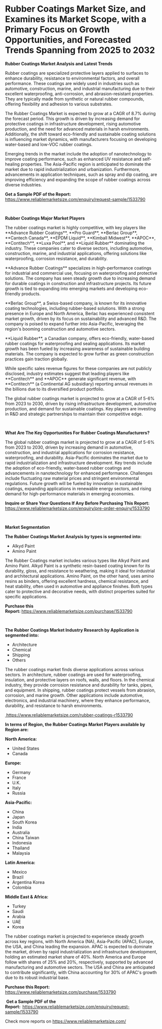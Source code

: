 <p><h1>Rubber Coatings Market Size, and Examines its Market Scope, with a Primary Focus on Growth Opportunities, and Forecasted Trends Spanning from 2025 to 2032</h1></p><p><strong>Rubber Coatings Market Analysis and Latest Trends</strong></p>
<p><p>Rubber coatings are specialized protective layers applied to surfaces to enhance durability, resistance to environmental factors, and overall performance. These coatings are widely used in industries such as automotive, construction, marine, and industrial manufacturing due to their excellent waterproofing, anti-corrosion, and abrasion-resistant properties. They are typically made from synthetic or natural rubber compounds, offering flexibility and adhesion to various substrates.</p><p>The Rubber Coatings Market is expected to grow at a CAGR of 8.7% during the forecast period. This growth is driven by increasing demand for protective coatings in infrastructure development, rising automotive production, and the need for advanced materials in harsh environments. Additionally, the shift toward eco-friendly and sustainable coating solutions is influencing market dynamics, with manufacturers focusing on developing water-based and low-VOC rubber coatings.</p><p>Emerging trends in the market include the adoption of nanotechnology to improve coating performance, such as enhanced UV resistance and self-healing properties. The Asia-Pacific region is anticipated to dominate the market due to rapid industrialization and urbanization. Furthermore, advancements in application techniques, such as spray and dip coating, are improving efficiency and expanding the scope of rubber coatings across diverse industries.</p></p>
<p><strong>Get a Sample PDF of the Report:&nbsp;</strong> <a href="https://www.reliablemarketsize.com/enquiry/request-sample/1533790?utm_campaign=1939&utm_medium=2&utm_source=Github&utm_content=ia&utm_term=26012025&utm_id=rubber-coatings">https://www.reliablemarketsize.com/enquiry/request-sample/1533790</a></p>
<p>&nbsp;</p>
<p><strong>Rubber Coatings Major Market Players</strong></p>
<p><p>The rubber coatings market is highly competitive, with key players like **Advance Rubber Coatings**, **Pro Guard**, **Berlac Group**, **Cantech Canada**, **EPDM Liquid**, **Kimball Midwest**, **APOC**, **Contitech**, **Luxa Pool**, and **Liquid Rubber** dominating the industry. These companies cater to diverse sectors, including automotive, construction, marine, and industrial applications, offering solutions like waterproofing, corrosion resistance, and durability.</p><p>**Advance Rubber Coatings** specializes in high-performance coatings for industrial and commercial use, focusing on waterproofing and protective solutions. The company has seen steady growth due to increasing demand for durable coatings in construction and infrastructure projects. Its future growth is tied to expanding into emerging markets and developing eco-friendly products.</p><p>**Berlac Group**, a Swiss-based company, is known for its innovative coating technologies, including rubber-based solutions. With a strong presence in Europe and North America, Berlac has experienced consistent market growth, driven by its focus on sustainability and advanced R&D. The company is poised to expand further into Asia-Pacific, leveraging the region's booming construction and automotive sectors.</p><p>**Liquid Rubber**, a Canadian company, offers eco-friendly, water-based rubber coatings for waterproofing and sealing applications. Its market growth has been fueled by increasing awareness of sustainable building materials. The company is expected to grow further as green construction practices gain traction globally.</p><p>While specific sales revenue figures for these companies are not publicly disclosed, industry estimates suggest that leading players like **Contitech** and **APOC** generate significant revenue, with **Contitech** (a Continental AG subsidiary) reporting annual revenues in the billions due to its diversified product portfolio.</p><p>The global rubber coatings market is projected to grow at a CAGR of 5-6% from 2023 to 2030, driven by rising infrastructure development, automotive production, and demand for sustainable coatings. Key players are investing in R&D and strategic partnerships to maintain their competitive edge.</p></p>
<p>&nbsp;</p>
<p><strong>What Are The Key Opportunities For Rubber Coatings Manufacturers?</strong></p>
<p><p>The global rubber coatings market is projected to grow at a CAGR of 5-6% from 2023 to 2030, driven by increasing demand in automotive, construction, and industrial applications for corrosion resistance, waterproofing, and durability. Asia-Pacific dominates the market due to rapid industrialization and infrastructure development. Key trends include the adoption of eco-friendly, water-based rubber coatings and advancements in nanotechnology for enhanced performance. Challenges include fluctuating raw material prices and stringent environmental regulations. Future growth will be fueled by innovation in sustainable coatings, expanding applications in renewable energy sectors, and rising demand for high-performance materials in emerging economies.</p></p>
<p><strong>Inquire or Share Your Questions If Any Before Purchasing This Report:</strong> <a href="https://www.reliablemarketsize.com/enquiry/pre-order-enquiry/1533790?utm_campaign=1939&utm_medium=2&utm_source=Github&utm_content=ia&utm_term=26012025&utm_id=rubber-coatings">https://www.reliablemarketsize.com/enquiry/pre-order-enquiry/1533790</a></p>
<p>&nbsp;</p>
<p><strong>Market Segmentation</strong></p>
<p><strong>The Rubber Coatings Market Analysis by types is segmented into:</strong></p>
<p><ul><li>Alkyd Paint</li><li>Amino Paint</li></ul></p>
<p><p>The Rubber Coatings market includes various types like Alkyd Paint and Amino Paint. Alkyd Paint is a synthetic resin-based coating known for its durability, gloss, and resistance to weathering, making it ideal for industrial and architectural applications. Amino Paint, on the other hand, uses amino resins as binders, offering excellent hardness, chemical resistance, and heat stability, often used in automotive and appliance finishes. Both types cater to protective and decorative needs, with distinct properties suited for specific applications.</p></p>
<p><strong>Purchase this Report:&nbsp;</strong><a href="https://www.reliablemarketsize.com/purchase/1533790?utm_campaign=1939&utm_medium=2&utm_source=Github&utm_content=ia&utm_term=26012025&utm_id=rubber-coatings">https://www.reliablemarketsize.com/purchase/1533790</a></p>
<p>&nbsp;</p>
<p><strong>The Rubber Coatings Market Industry Research by Application is segmented into:</strong></p>
<p><ul><li>Architecture</li><li>Chemical</li><li>Shipping</li><li>Others</li></ul></p>
<p><p>The rubber coatings market finds diverse applications across various sectors. In architecture, rubber coatings are used for waterproofing, insulation, and protective layers on roofs, walls, and floors. In the chemical industry, they provide corrosion resistance and durability for tanks, pipes, and equipment. In shipping, rubber coatings protect vessels from abrasion, corrosion, and marine growth. Other applications include automotive, electronics, and industrial machinery, where they enhance performance, durability, and resistance to harsh environments.</p></p>
<p><a href="https://www.reliablemarketsize.com/rubber-coatings-r1533790?utm_campaign=1939&utm_medium=2&utm_source=Github&utm_content=ia&utm_term=26012025&utm_id=rubber-coatings">&nbsp;https://www.reliablemarketsize.com/rubber-coatings-r1533790</a></p>
<p><strong>In terms of Region, the Rubber Coatings Market Players available by Region are:</strong></p>
<p>
    <p> <strong> North America: </strong>
        <ul>
            <li>United States</li>
            <li>Canada</li>
        </ul>
        </p> 
    <p> <strong> Europe: </strong>
        <ul>
            <li>Germany</li>
            <li>France</li>
            <li>U.K.</li>
            <li>Italy</li>
            <li>Russia</li>
        </ul>
        </p> 
    <p> <strong> Asia-Pacific: </strong>
        <ul>
            <li>China</li>
            <li>Japan</li>
            <li>South Korea</li>
            <li>India</li>
            <li>Australia</li>
            <li>China Taiwan</li>
            <li>Indonesia</li>
            <li>Thailand</li>
            <li>Malaysia</li>
        </ul>
        </p> 
    <p> <strong> Latin America: </strong>
        <ul>
            <li>Mexico</li>
            <li>Brazil</li>
            <li>Argentina Korea</li>
            <li>Colombia</li>
        </ul>
        </p> 
    <p> <strong> Middle East & Africa: </strong>
        <ul>
            <li>Turkey</li>
            <li>Saudi</li>
            <li>Arabia</li>
            <li>UAE</li>
            <li>Korea</li>
        </ul>
    </p>
    </p>
<p><p>The rubber coatings market is projected to experience steady growth across key regions, with North America (NA), Asia-Pacific (APAC), Europe, the USA, and China leading the expansion. APAC is expected to dominate the market, driven by rapid industrialization and infrastructure development, holding an estimated market share of 40%. North America and Europe follow with shares of 25% and 20%, respectively, supported by advanced manufacturing and automotive sectors. The USA and China are anticipated to contribute significantly, with China accounting for 30% of APAC's growth due to its robust industrial base.</p></p>
<p><strong>Purchase this Report: </strong><a href="https://www.reliablemarketsize.com/purchase/1533790?utm_campaign=1939&utm_medium=2&utm_source=Github&utm_content=ia&utm_term=26012025&utm_id=rubber-coatings">https://www.reliablemarketsize.com/purchase/1533790</a></p>
<p>&nbsp;<strong>Get a Sample PDF of the Report:&nbsp;&nbsp;</strong><a href="https://www.reliablemarketsize.com/enquiry/request-sample/1533790?utm_campaign=1939&utm_medium=2&utm_source=Github&utm_content=ia&utm_term=26012025&utm_id=rubber-coatings">https://www.reliablemarketsize.com/enquiry/request-sample/1533790</a></p>
<p><strong></strong></p>
<p>Check more reports on <a href="https://www.reliablemarketsize.com/?utm_campaign=1939&utm_medium=2&utm_source=Github&utm_content=ia&utm_term=26012025&utm_id=rubber-coatings">https://www.reliablemarketsize.com/</a></p>